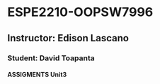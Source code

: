 # ESPE2210-OOPSW7996
## Instructor: Edison Lascano
### Student: David Toapanta
#### ASSIGMENTS Unit3
